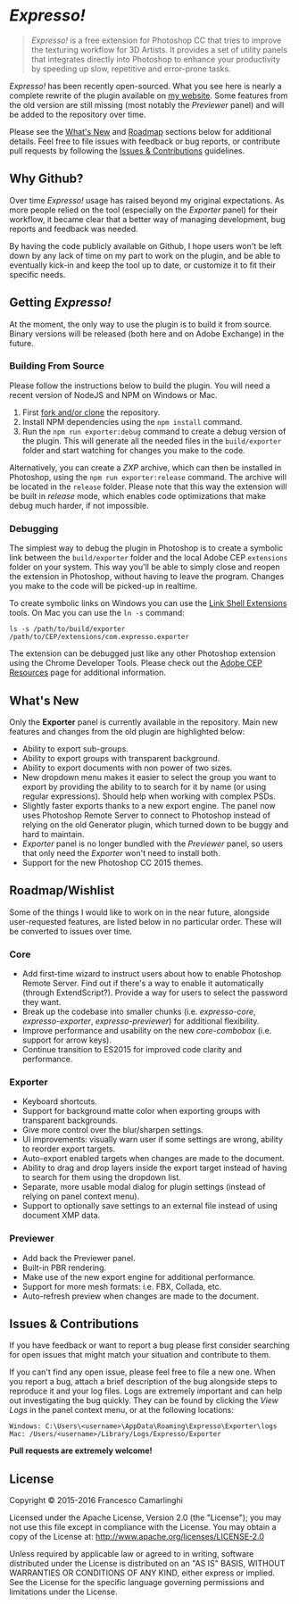 
# *Expresso!*
> *Expresso!* is a free extension for Photoshop CC that tries to improve the texturing workflow for 3D Artists. It provides a set of utility panels that integrates directly into Photoshop to enhance your productivity by speeding up slow, repetitive and error-prone tasks.

*Expresso!* has been recently open-sourced. What you see here is nearly a complete rewrite of the plugin available on [my website](http://minifloppy.it/expresso). Some features from the old version are still missing (most notably the *Previewer* panel) and will be added to the repository over time.

Please see the [What's New](#whats-new) and [Roadmap](#roadmapwishlist) sections below for additional details. Feel free to file issues with feedback or bug reports, or contribute pull requests by following the [Issues & Contributions](#issues--contributions) guidelines.

## Why Github?
Over time *Expresso!* usage has raised beyond my original expectations. As more people relied on the tool (especially on the *Exporter* panel) for their workflow, it became clear that a better way of managing development, bug reports and feedback was needed.

By having the code publicly available on Github, I hope users won't be left down by any lack of time on my part to work on the plugin, and be able to eventually kick-in and keep the tool up to date, or customize it to fit their specific needs.

## Getting *Expresso!*
At the moment, the only way to use the plugin is to build it from source. Binary versions will be released (both here and on Adobe Exchange) in the future.

### Building From Source
Please follow the instructions below to build the plugin. You will need a recent version of NodeJS and NPM on Windows or Mac.

1. First [fork and/or clone](https://guides.github.com/activities/forking/) the repository.
2. Install NPM dependencies using the `npm install` command.
3. Run the `npm run exporter:debug` command to create a debug version of the plugin. This will generate all the needed files in the `build/exporter` folder and start watching for changes you make to the code.

Alternatively, you can create a *ZXP* archive, which can then be installed in Photoshop, using the `npm run exporter:release` command. The archive will be located in the `release` folder. Please note that this way the extension will be built in *release* mode, which enables code optimizations that make debug much harder, if not impossible.

### Debugging
The simplest way to debug the plugin in Photoshop is to create a symbolic link between the `build/exporter` folder and the local Adobe CEP `extensions` folder on your system. This way you'll be able to simply close and reopen the extension in Photoshop, without having to leave the program. Changes you make to the code will be picked-up in realtime.

To create symbolic links on Windows you can use the [Link Shell Extensions](http://schinagl.priv.at/nt/hardlinkshellext/linkshellextension.html) tools. On Mac you can use the `ln -s` command:

```shell
ls -s /path/to/build/exporter /path/to/CEP/extensions/com.expresso.exporter
```

The extension can be debugged just like any other Photoshop extension using the Chrome Developer Tools. Please check out the [Adobe CEP Resources](http://adobe-cep.github.io/CEP-Resources/) page for additional information.

## What's New
Only the **Exporter** panel is currently available in the repository. Main new features and changes from the old plugin are highlighted below:

* Ability to export sub-groups.
* Ability to export groups with transparent background.
* Ability to export documents with non power of two sizes.
* New dropdown menu makes it easier to select the group you want to export by providing the ability to to search for it by name (or using regular expressions). Should help when working with complex PSDs.
* Slightly faster exports thanks to a new export engine. The panel now uses Photoshop Remote Server to connect to Photoshop instead of relying on the old Generator plugin, which turned down to be buggy and hard to maintain.
* *Exporter* panel is no longer bundled with the *Previewer* panel, so users that only need the *Exporter* won't need to install both.
* Support for the new Photoshop CC 2015 themes.

## Roadmap/Wishlist
Some of the things I would like to work on in the near future, alongside user-requested features, are listed below in no particular order. These will be converted to issues over time.

### Core
* Add first-time wizard to instruct users about how to enable Photoshop Remote Server. Find out if there's a way to enable it automatically (through ExtendScript?). Provide a way for users to select the password they want.
* Break up the codebase into smaller chunks (i.e. *expresso-core*, *expresso-exporter*, *expresso-previewer*) for additional flexibility.
* Improve performance and usability on the new *core-combobox* (i.e. support for arrow keys).
* Continue transition to ES2015 for improved code clarity and performance.

### Exporter
* Keyboard shortcuts.
* Support for background matte color when exporting groups with transparent backgrounds.
* Give more control over the blur/sharpen settings.
* UI improvements: visually warn user if some settings are wrong, ability to reorder export targets.
* Auto-export enabled targets when changes are made to the document.
* Ability to drag and drop layers inside the export target instead of having to search for them using the dropdown list.
* Separate, more usable modal dialog for plugin settings (instead of relying on panel context menu).
* Support to optionally save settings to an external file instead of using document XMP data.

### Previewer
* Add back the Previewer panel.
* Built-in PBR rendering.
* Make use of the new export engine for additional performance.
* Support for more mesh formats: i.e. FBX, Collada, etc.
* Auto-refresh preview when changes are made to the document.

## Issues & Contributions
If you have feedback or want to report a bug please first consider searching for open issues that might match your situation and contribute to them.

If you can't find any open issue, please feel free to file a new one. When you report a bug, attach a brief description of the bug alongside steps to reproduce it and your log files. Logs are extremely important and can help out investigating the bug quickly. They can be found by clicking the *View Logs* in the panel context menu, or at the following locations:
```
Windows: C:\Users\<username>\AppData\Roaming\Expresso\Exporter\logs
Mac: /Users/<username>/Library/Logs/Expresso/Exporter
```
**Pull requests are extremely welcome!**

## License
Copyright &copy; 2015-2016 Francesco Camarlinghi

Licensed under the Apache License, Version 2.0 (the "License"); you may not use this file except in compliance with the License. You may obtain a copy of the License at: http://www.apache.org/licenses/LICENSE-2.0

Unless required by applicable law or agreed to in writing, software distributed under the License is distributed on an "AS IS" BASIS, WITHOUT WARRANTIES OR CONDITIONS OF ANY KIND, either express or implied. See the License for the specific language governing permissions and limitations under the License.

